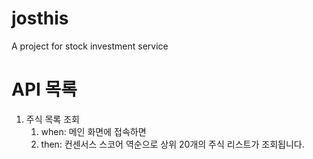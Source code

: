 # josthis
A project for stock investment service

# API 목록
1. 주식 목록 조회
   1. when: 메인 화면에 접속하면
   2. then: 컨센서스 스코어 역순으로 상위 20개의 주식 리스트가 조회됩니다.